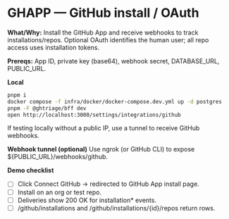 # GHAPP — GitHub install / OAuth

**What/Why:** Install the GitHub App and receive webhooks to track installations/repos. Optional OAuth identifies the human user; all repo access uses installation tokens.

**Prereqs:** App ID, private key (base64), webhook secret, DATABASE_URL, PUBLIC_URL.

**Local**
```bash
pnpm i
docker compose -f infra/docker/docker-compose.dev.yml up -d postgres
pnpm -F @ghtriage/bff dev
open http://localhost:3000/settings/integrations/github
```
If testing locally without a public IP, use a tunnel to receive GitHub webhooks.

**Webhook tunnel (optional)**
Use ngrok (or GitHub CLI) to expose ${PUBLIC_URL}/webhooks/github.

**Demo checklist**
- [ ] Click Connect GitHub → redirected to GitHub App install page.
- [ ] Install on an org or test repo.
- [ ] Deliveries show 200 OK for installation* events.
- [ ] /github/installations and /github/installations/{id}/repos return rows.